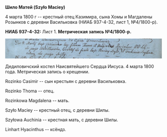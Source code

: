 **Шило Матей (Szyło Maciey)**

4 марта 1800 г -- крестный отец Казимира, сына Хомы и Магдалены Розынков
с деревни Васильковка (НИАБ 937-4-32, лист 1, №4/1800-р).

**НИАБ 937-4-32:** Лист 1. **Метрическая запись №4/1800-р.**

![](./media/f713d33050f2356d79fe7f3a9a5cf3971ada7f70.png)

Дедиловичский костел Наисвятейшего Сердца Иисуса. 4 марта 1800 года.
Метрическая запись о крещении.

Rozinko Casimir -- сын крестьян с деревни Васильковка.

Rozinko Thoma -- отец.

Rozinkowa Magdalena -- мать.

Szyło Maciey -- крестный отец, с деревни Шилы.

Szyłowa Auchinia -- крестная мать, с деревни Шилы.

Linhart Hyacinthus -- ксёндз.
